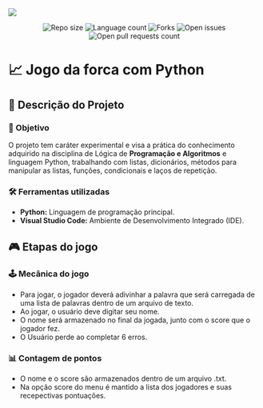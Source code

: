 <img src="#"/>

<p align="center">
  <img src="https://img.shields.io/github/repo-size/lucasfcomaru/Jogo_forca?style=for-the-badge" alt="Repo size" title="Repo size"/>
  <img src="https://img.shields.io/github/languages/count/lucasfcomaru/Jogo_forca?style=for-the-badge" alt="Language count" title="Language count"/>
  <img src="https://img.shields.io/github/forks/lucasfcomaru/Jogo_forca?style=for-the-badge" alt="Forks" title="Forks"/>
  <img src="https://img.shields.io/bitbucket/issues/lucasfcomaru/Jogo_forca?style=for-the-badge" alt="Open issues" title="Open issues"/>
  <img src="https://img.shields.io/bitbucket/pr-raw/lucasfcomaru/Jogo_forca?style=for-the-badge" alt="Open pull requests count" title="Open pull requests"/>
</p>

# 📈 Jogo da forca com Python
## 📢 Descrição do Projeto
### 🎯 Objetivo
<p align="left">
  O projeto tem caráter experimental e visa a prática do conhecimento adquirido na disciplina de Lógica de <b>Programação e Algoritmos</b> e linguagem Python, trabalhando com listas, dicionários, métodos para manipular as listas, funções, condicionais e laços de repetição.
</p>

### 🛠️ Ferramentas utilizadas
<ul>
  <li><b>Python:</b> Linguagem de programação principal.</li>
  <li><b>Visual Studio Code:</b> Ambiente de Desenvolvimento Integrado (IDE).</li>
</ul>

## 🎮 Etapas do jogo
### 🕹️ Mecânica do jogo

<ul>
  <li>Para jogar, o jogador deverá adivinhar a palavra que será carregada de uma lista de palavras dentro de um arquivo de texto.</li>
  <li>Ao jogar, o usuário deve digitar seu nome.</li>
  <li>O nome será armazenado no final da jogada, junto com o score que o jogador fez.</li>
  <li>O Usuário perde ao completar 6 erros.</li>
</ul>

### 📊 Contagem de pontos
<ul>
  <li>O nome e o score são armazenados dentro de um arquivo .txt.</li>
  <li>Na opção score do menu é mantido a lista dos jogadores e suas recepectivas pontuações.</li>
</ul>